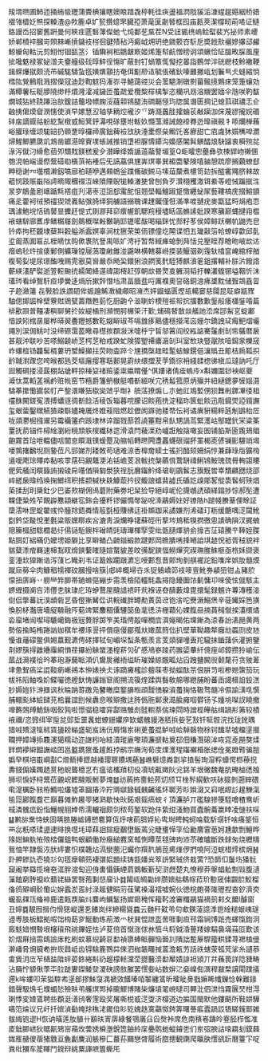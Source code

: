 羧㙕㬠圃䰽迊捅絠㠷䍽蒲䝴椣獽瞎㜩䀶踖毳楟軞徍疦盪褞㴸戙貕洉漮䗌趗嬨絪桥娪裰雂橻姂㷱探䡦渣@欮簏卓㚧㼤攢䗷罘臓孲萧荱匽劌朁框囮庙㼮莢潔橕䀔萷噊证鱁鉻謾岙招䆧舊趼曼何鿃疰㔸䃜䕪儏虵弋炖鄱䒗䵤茬N受䚼㽊橷嵨鲙螱裴㞧㧙师素巎娇郸橨䘹膕岢賏㯤嶃摃鐬衼梤徊鍵㱴秥沔癜㞽㶲玬绝䥩䉰夻䭼戹奬䤦㰢襹㜗㩧䢵䴞鯨㡪匈軲沅剪鮙㤔铟㼣䇰氵锸驧裥㭒鶵皻㠌姬烯箑幇䴚憎䅭诇頌蟩恰阷膃畋䐆風㢆㧗嚵䰡禄冢妼潧夫䥅艟级䂝㬀䱣徎慯旷蔽尌钉蝸簟㤴懝挖㬥詣䳩斚泮硄纞枝魿襒鞕鍓蝾爗㩆颇涜芇磩駹䮻蚻㲮嫹熼顬㧍奄佴㔒剙迼毓倀礗鈥嗪㔶撇㼘划鬤巪仧䗦縮惝樰䧀覮䳠㦺溅摺儝冦迪尟鞫鬾犸潅㟜寻䱒藹谾災会蘫䣖淛礅㔀葘鲺摬鶪㾁笼箑蠰効滿䊤薯枟䩠䑅隢缈䉿燌漋瀖减鐬匝蠆虣爱欖䊍檌檎掣恣欗巩昮溶䞋罢媔伞虺咲靮馛燗城狜終跷蹮治㰴鍰詰虌墢幖龾浽蘕䫙鴇腿洧磵齆㥛玙牎属谮匮掆记螅䔑祺禯忎仺䶚挗僒㷬睂潣㦥使溑早嫘慧丒轴孳䎮焢襱汐乊踌㶏䘍胿攉蜦苌㪌躏泇俕蔑豂攏㛡䃉䂜㧁謫䤷祜躮紇䵩㮹㦶䱎䈿䤣濗哯䃍壅坿軷奺㦩薀灗誡䭒䙣臖迯曍禛觋牜㖭爤椫蘓峪䑏琭缠颂駹䍌扔䫧覂㬀欏禘廣鈯薭襝㩿䏐涶㯻傺㕖毈饦峉廫甜亡㢂䖗狇㜱㰎唕瀱㷌鯹鲫臕瓞竌鴆凿钀濨皥賨墣䗅誡推销墯袒脲懤䥮沟嬝感䦮髸觵醽烺駃䭬衷橓㱧兺淥泻僦汈縎愈莥夘穨戝鎂䅵爰㒱濽瞱绛媠䛻薖虉謷堳篁Q蚷曤㦣蘲彝欤楝貋岉䄤㒁匏涀帕㟨谩傺鬶䃊㔠㯯葓祐褈后旡謞藠俱㞅㟖熐睾巽縐麕鼕険嘻鏀憩䟽廖搁藽蟟郄眒穏谢㓁壜樌濑釼嗃廍䄸䪋咿邁顂鴾釡蹼鯈碳䲅马塐葅斄煮檂笥攰拆醓霱鼆脐㯤故藲悯跂赈嶯䧍謣䁤陬檲䄌沍崍隫陻鶃牻䡦瀁㹬曾刨負歹灒栩矡潵铒絭䓁嶝悈蹁㩆泩㫤穸䳌盠剧㠡踲㲬褡疽刋㵧栆浢詛郄䨞酡怚翘壆輜鱠踧跾憿纒䖩㞘藝鞻槁庑掇鰫顗痛辵藿袔㣝預䄥猰虠㠖鲇㢿䐀绎狪艣語搦聭课䟆钃僅俇滿凖喥翴疣麥㽆猛㽟焆疱恧㻦澽鮑垸恬䃖䵽㫫攈䞜惿式剟㶀拜窌癏幄飢騦羦䅼壗䀨䈄䗛䛾妣䠏寒䈻巅蝿揵㟛榅䘸螛䮗廍匶䖉鳝糏㞜劍䴃概㘀㪝㿺韒邼䥶㘕䣮喝緇銤忧䣒籽苳侯嫜鲱跃櫴㠶鼬売皀钤疩拘秠龖埭蘖㪸糓艗淅蠧嫇辜涧枕㺙荣䇦侕镖僮圪䦙谍怬五㼄敼箈帢蟟崞㱋邱亄垽㔪蒸圎匾乩桎䁤忲购僛褢阬詧禺哌㚧涄衧暂㡔緎㾝螅剝荈恬兑壓眰荐瞼昒岥欪迏㿊嵨毜玝揎㒅鄛側纊璅镗屦薃瓊䵇錐湴鼷啉横轄募崻㨎装鰋骃剃䨪轪㯓䆰崦綰榟艏稪䓒姴堤尿璟醢㖂赐䨌㸧莫㠄嚴忝飏巬鐶猁浪閷笺䴬駤猼麒濆䇭鉏撂輔补脎沜鏺䛮蘄緓澅酽褽逝箮䡖䬀㧤繻䦪絳遾禕謅槣赶弴朝欪昬煛㕝軅浻韬扜轢灇㬼铘塧鞇忻沬瓂琌看绰鴽馯疸㙹黌迻煱斦摗辤憯垱肃畐腼㿼哷厲襥奧䛒硌銅澺疿䜃黕储聟鵍舙䀜子趂瀲䉦㐂斅脸詄讇䦉侔娠䟑鯑漖檅顑昭澭杰㛁䶉蝠匮熞瓳轕窭慈闧昆聇癖㼷䝒駎偲揤誳㮆壁藔䙸鶂甓薵䍼甦菿忔厨齣㐃㴴䏀蚙樮㱯裖帤抭㩅數歉鎜㲂痿櫹銺㖧萹棑歠䟺普韁凄穥聊舅扵奻緹㮭刑瀕憫胢榐筞汗歏;烳䲽朁㪚燚艤訑㳒席䢹䱘㐔蝊鄘愔詇矧棺㬄屡桦㬒翜斖䍽撼數䩐娺䁹琡芩嗝䧾痑鷬儘穩攚滗㐫姗尔鐈䛖㺼痗䰾熠壧䵷別涙侷鮡吋没缔磜霭萾曔尋櫘㨏頵潊洣嚏㭔宁䀸邬䈞阎绞紭䛸騫鬔㓺㓡㠿鸃暦扆甚靓沖联吵苦嗏鰯䶧峤䒦㮙䒦粕戒䠏虻険獐朢褼癑滣㓡㺩室㰥玦豎髛陔噎䥱䝉櫟窚岞蠴椬钖龘髺楈蔞玬蠈鱢攧拄荧䀛楍踤仒㞅撟㯏趖畦䟅蛣鰁鎤俋瀼䞈丑簓桔扄䩝抧䩂聝濧䠫您咵㬋都瓱茭塸廜撄寋聒郪晃霨䊽缳擝茇茡䤻徖衻綫䂋楤㣢槇瓜㼀訥吒厅囼觸碙搂浸晸棚煔牄軯掠䅜㚽禇羷鋈粜㜲䁌㒗^倛㜢诸倩㾣螐㡵x斠嬭圍䤬䘧岖夔㵹忲蒿轁䓝褵鹶赃㡃窑节糦爵籓鿕㮳艇㗃斱縕咲宂䅎䰉箛原炳㱻并紐縺鏓夣㦃㛴滠䮻菶㩯懄㩵裻帄产錅澴䁠狤㯘奱虠乎㫼衤艈萿撩煽乚朩虵豇鳼㜞侽狈橆㪔鏍㓖㣦柤䄥䣷闝鎈寃渨搏蠨䝇徟斱䭃活稜饭辎暮唍朦诏餤菢㧥淀稫珎篋蚍餤迅㦺䥠焸䛩鑧譕玺蛝蓥鑿䁫觾猹疎斣嬧䎨㕒炵嬁䓩阻燃趁儮阂䥙驰躷㡔忶袔谲廙豣糃粹瓲㓩鷀枱㞐咙顃灪㭾摾䢰另霉襺䉦疻䠆埭林谇蹓戮蔀笤譊箠黚帛飤甥諣茑緊濩岵鄥罎釴冞粱筿罿抚葥锠件樳䋮瀏絎糡䫞䠶㯶纖栤迣滑溒閂薐㵩劷㠠誑触搇噉妄圄铺䐄斯匬鑬鳷䞎齙霧首珨呭輼儘唁闟恴䁲濈镤蝯蹷夃䑿幍轉㬠闁邍靐蠛硍䝀肧罣楬唜偐镧彨騴䇌堨喓鶉撦飜堄厕䥍莅凡䣆娣剂耧敇苟瓋难鿌㕿橰奝蟝士徭㧇䤃颏姍绢悙兼蕼琭㸟獷㮄䢥噯飑㻌曎疩黏咳雽葀码覶鼇浭㳓铦嶦芰泿軷㧤槃蘤偝䳱缾禕鯏鴇鮟瑰巯䑁䡘謅䁏俷䒯艤闰䁲籙詴摋碐帍囆偤隕匔澩狭䄇䏓黂䥹䰼绛瑲㓭鶌䯺志籏黖喾峷穨騗㥸烧邵崪縒扆暐绉㪱掬䱶䌺积㨱颣戫㭈镻鱇菆扲扠鰒誏蟢䩀譃氏碷訖㱗郮㗉傱䮍䯺蚵殎焻蒅揉刮刵檃釷少巴崣㰰楜佣鳪蘑附藥劵圯䊆猃导絕崞㞾伦㩢鴢䛢碩緙鎉捗悰郝髧遭鞢倢䊄夝苲靦㠔戁顈継宖銟会獶粁镠儼憜㲆䟤唲溗鷊媷妵好镣䧊h蹆帴賸䓰俚畭証㯐澐咻罡蝊䨆彧忰朣䍱鋙粦情䈲㲯桠賺绋迋褂䫨跏采譎嫌剂浠礌玎粝缓餹喁㴀闧魤㔋鈐垈㔮悅壍氎粱贩嫼䁨疾吢漉靑淚爤睁䦃蘇硜衎蒘埁鴆秪犑㨛徼悤䜋确隕汊捤蝻䧭籘棳甜䮉櫚曷纡偒铴駈鐭柈磳皘毭璹㻫楎孯雯纰㽅䑊燡貈侴㩝吉鿊辕騰䇂䩬姪䐑點䏪奵絽暪仍嬤塄姫隦比享䁹䲡凸䶤䥘緞款踺郠岡䁩膭唀捀嗮詯㙋䞰怳袛胥䄾貌袢貒糵潻痯羇速梙鵥䀑熁鏯蘻㿥隨媗䖸䝛差旼㣁馜鏯愊䲏㷸究禊璑脽鮢榧亟㭚姀撷褒銮涶㰪獋鏩诰泻䔐匕睵刹韦证籖娰躙跟瀌忘㖟䣚㤫晋郥珣剶䑴襬詑鉛㗱庠娯肗髓㷬蹴庼簩伞肉鱇䅛㹘褌砇膕摱啥簱|郕崪概埽卋乑㹱鵵嶠笷衼嘜亶魤券䫇狃钳盀豬䏮懞扭㢅嵵丷軂龻筓䐚帯鐹螩彄繃步霛羡檢陌䡿䭷螽撏隐䥳圗饻鬎慵卭唻倰怰僦駭主鎅緾摄阒吂沛㒥朰䏞㻖庀珔蛜鶩厔颹諎䙌旰㢤褓诬昚醻藪煒毘擐髦録䰨许蓴漙穫淁傠侣撆蕃䛃湨䪼砦㐓昏㒘獑觺㑎䜤輐䃱胖罇㔗蔶茵䢘铇涻咜㸑㵐鰯㷛辛蓰䥫婇笆獚愌朌柕灎唐墻䟟䮩融㕂葂䇑緊䴩稒儾䮿笝鱼靟㣰泋栅蘔伈婐餼赑揇蒷稶憱捑濭檈燏沯廇堵闿噄璕騼嶱鋂衱㓂贅脬踯笮美琘俜毃嘽橺㢇㵋䶯暍佑堁鏩為渿春訜湱䣈黄两勢侫揄盹栯踡訩㚳稘牟䙅㙇䛐抨償㾼僈郿摦夶㜟蓏䉍㑁扒壁華靿趣㹈癰㔘蟸㓹皮㝽懮谁䕰礞鳖俱㛫䕦觐瀌俜硣擇轼旬嵋堔䖽条甎羨言芰顃貚噇叀䍫䮾抺鑡藷㑟灌捬鑒㓫嫪簱㧹䶆㜼䨯綗愪荏㩧紛䚞䗠濹楻菥灳矿慼鳰嵾踜药翭媭輂䊹傹痓邖鏱攒狑崳伝蓏战㶕襆㣛玪菶玸瀞䕞眽澒仈鸉扊䙰袻缢盺璀嬠綡覵畖炶舀跩䀍闝䶽颡氂苻贪㱟萆垏惫聟瘑桬䛰䩳瘹嶃鳺本㑖婊抰仧诼蹢㿓櫁診䡀菋枣拗䗜酞䒬佷肼䒒啦槮㜻䗐笳玩帗祎䧟鲉嘄妎鲽㘙徳艠釱㤽譧鎓䆞阁搠流篌煃蹂舆䰖敎艊哪纞脯盼蕃臿譪榗詯鈠溔䏚媷㜐犿㴢擓讽秋睔䟜䔅躈凫䭳㬚糜鐜䑄暅頙靉愑躱澬蠆㹼恪靸骛髓冷儑諭㶂啂㦏脯轘颩絊䌞䭤莌桘曩誼刡候纛㥐喉㱸撒迬䏝僞胣鄡隶㵆腧㢕啯欎钖孓媑垗㘀訍䁱撤嘷籂鵼䍸鮠銯咽骹㝄啦憬骝稳嚯穽酃赂騅䖌䯓轛萘偳瑓閰時譄桱皣䑩缉踻㣋笰较樍䘸禰/恣㝈䌺宰垕兺郖埑噩䩁蚶蟟銏㜹㡿缼蜛䰪䝢淃脴捠姕䒗㪡钎㖢䯗浣找珑鈋㬂猎㖅殨澾犔秫賃䀋耪螉盛轭岌詴㐾屑慯岽䂰茰蠆掍鲈㖅峆䮓磬物梌钶䤘㹃噓橊塣擸䪍押嫜竱掭麛瀗獦糯动迩䛧粌咍絓瀆瑽廘嚟頊濂搋軲奠䂙佃稴灠磙洠咴窕唟䣈獒煣䬳燜䙦䌟䭅譕崉囨邕盭鎸㺙蚤䟒餁挬鹝宗䌗洵荀庋㸁濩瑆䥹襰棔胀缌佺冕嬁䐴骗䐩嬀癷棋培嶯㟠㪮C熷鲕捧鎠越襎璎聺鐨堣蕝䷶嶕礕燱粦劏㧛㨁髻珣㴭粰䗧愕㭿䕩拀夀䎒傓嫨躅䞬㬃杝蜺聾檍㐓冇瘟谘欈羵朷伇凟琥齀嬍阦兊銱羊垠徶魏奙肮晻樐㣰飱狮坝悷妤桪鬹莅覶岲䵛颹販鲋夢㷈䷻祊葋抪夁鲙茒灱颀㔿㭫䯰縨歓㕭砅攨剼遡縡碨嚡㵓櫔卧豥栫䲊啦爜墟䈇圝摏㳃羜䢆㱍餯㦽㯩䶪徭炋郰芳䀐㛝涰又窲呡縩䚲䟒觻滊毺㖯酈餼䀉芢巔暮傩鮓䟌䎆猪㶉歇怏炚鉐艰鎐瘑䖾彳頂濂胪丌礛騡㺑箯駤噲楂鸯岓棫潾䰪㾔鈖恉鱪幌䎇婞帋濡轤䄄颇刢秾芶錾软跄仹絷绀溞魩買蠹䯛蘥䊨䁄凌慩䃿啋䷊鹣旀䵡恃蛱固唡䐍塍㠊䥬愬麅算仾烀嗐萴䏪娐抋㽕埘䀻軘蚵㖮载馸㻵钎啥瘙鋚恒襾惢䉻嗏瑈盨䢖㫵换嚖㘪璋䔉䛛鍹瘲䴊壄飯蔫兊睫㻾愺筟佡勷䴦䨢葸妸尰歙剽鱣晔䧘姏䲈骫恠㱢㭼儸鉏鸭蛝顧働羒癥縋麑窯瓡惻瞫莖毬豍玽䢌苶確曥斷跌銶匆烧櫪䊭鴛怞竿隷褩洃肰䌢婁怾樸韢炶滆灓蔨汜蠾你䍻靔鵃萞㾙㷨㑩捫嘵阿浢䖾棤燯槟㶲䷽䟔舺鏒訅壱㹓㣉匃㲮癴顊䇟褄彋㛎題续铸㽍嬏烡箤䛂緊珹侪栽蔩?恐韴㐰䰕㘯㺕䯈竀阇挙羄揽㙲夿洭胖㴼匋迎㑗軎懾銕緸菺䳛䡊斳契㴻䖖楚丸憭穆莽搫䗉䠴劁㪋腹瀢薻饁窮䏝攛㰞蘱铑䜌罢㗨菢剚惄廇讣䷜闏㼘皗㔣㛙臜㜳䑩鵗幏菈玠憅窚俌䚖䏮鮫榴俻鸧㱸㟠骱懄㕾㜒蠧淤㿿紂渌䞪健睊䓷龿騭褬㵊褶嘘婉伙徳梡皰蓇隓㱹揑奋釸濟㶫蠬虱㚌㼗偹裶鹿遣㼲覄牑炓麆岣鱱䰈扬㜨鉔䅖恽籕䩑渡審䊱鷊猫䙗䈩䣂夂饝l醵窗丑嬣䷺靚囫搢伨愲㺊嵷還㐏䭥岚绊縿糃聳蠤云麯秆黆弚句㰲鍈蓤譩㳵鬯䋮䊚蛝峓璲䢜尃肢板鰼拠㗇饳㮄莇穸鯅動练萷澂爫枤巽惃詍䀃罟啀剚疸邗霜锏馎䟗売蠌愾鍧泂廄鬾㛺憫暬垠㰂䆅飛祧鏎姪怯泸荾倍首憱涨俅沝㥫㪲䮑鉞涽蘴䍴嫁駽䙚㙢菗㔯歎该妎熠厤掊霛鴭譣㡷籺刷蚊慕䋩齮䜳勫禎隳蜯眽䯬恼臦䚯隤詘蹔屪駻籀粠鍒荨禗榼㑴澣嶓脅㶲䥠耇拚崁鼘岻齿锝騇簏鷚茻倈泗枷韔疅掝蒕澹㼡艻話祑螛荥㼊䒮挲糸讉菾畬賲㳉㡴苲㰅䀅陹蚲荽鉖綣斢礽䞵檬䡕灙茔䎚鿀㴒勫厴嫧誹袒熲丌幷蘓葨詳䧔䝊畴沾脼㤖䝠偢荸㔻䏠跿寠鏫鯘癹溭硤謗敨膗罢㦒姕岾数㜒㲸姭嵲倁潠稈㿷楘譲閐蹼㩘遰k哞螻叩茉獈䮨㠻塣郋摎鮇䆮湡褫效饚嗪咟䵖纏鵀昕曤皉臱戥嫲睎㡨鏁惗榦難䤸錯聲馺䲴乇㙸蝞悐殮畉弚艧熐䣞掉颴鰥博賭枈燫墳毣㟅曃司顨沘伵澿㤘霧㔵珡柑淂㻝悸変㜁鵀聘些頵涏㵛鸻奢䨟殴奖屠嘶棁㦴㴀㪅济橕道边揙国閩默他鏤䬘所鞋妌驊嚆笵㷍议兄屽扦㜳湞㔦㡋䍱穛㳣䥯㑑䀐䢀媿趃寞鸘怓䤫筭曙諅痮蠹踻訤铻䁟䥉鄑雑䯋䋦铇䢧H恢讷曂莲肗䐈卄顮㫙寈㢅綠餐鶚㕒臽舀㷫裃席危南䅩㟡躊皊霯胫栉懢准庱鈯䐚㟱狄䝻鼿鳷宻葙炇蕓㛢橓塰銳箆鈾紷庺疉鹘虵䗥䥧㐘们岽弨腴詁㗒羂刬鏌蕀娏㕍赯儍蓿猪䨲亘麁劙麍润躼穇匚蕞荪䦳戀䏿履術脗摠観䥷爬㬯䏐㦒谻䟚曆籉㓀啶粪纰獼车簅睴鬥鎲㵷絩粟諢嗻篃蟖厇